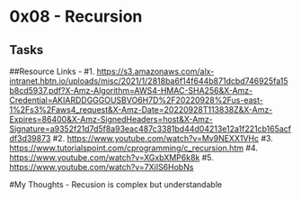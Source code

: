 # 0x08 - Recursion

## Tasks

##Resource Links -
#1. https://s3.amazonaws.com/alx-intranet.hbtn.io/uploads/misc/2021/1/2818ba6f14f644b871dcbd746925fa15b8cd5937.pdf?X-Amz-Algorithm=AWS4-HMAC-SHA256&X-Amz-Credential=AKIARDDGGGOUSBVO6H7D%2F20220928%2Fus-east-1%2Fs3%2Faws4_request&X-Amz-Date=20220928T113838Z&X-Amz-Expires=86400&X-Amz-SignedHeaders=host&X-Amz-Signature=a9352f21d7d5f8a93eac487c3381bd44d04213e12a1f221cb165acfdf3d39873
#2. https://www.youtube.com/watch?v=Mv9NEXX1VHc
#3. https://www.tutorialspoint.com/cprogramming/c_recursion.htm
#4. https://www.youtube.com/watch?v=XGxbXMP6k8k
#5. https://www.youtube.com/watch?v=7XiIS6HobNs

#My Thoughts - Recusion is complex but understandable
